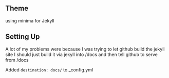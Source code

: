 ## Theme
using minima for Jekyll

## Setting Up
A lot of my problems were because I was trying to let github build the jekyll site
I should just build it via jekyll into /docs and then tell github to serve from /docs

Added `destination: docs/` to _config.yml